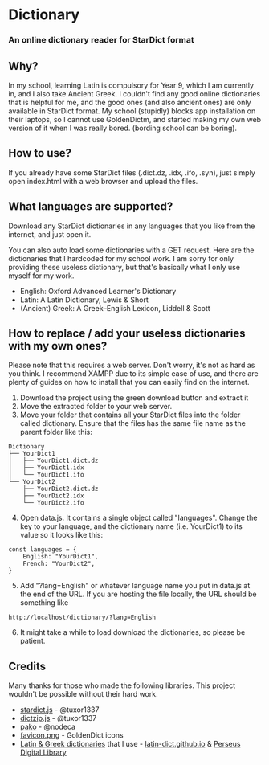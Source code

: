 # Dictionary

### An online dictionary reader for StarDict format

## Why?
In my school, learning Latin is compulsory for Year 9, which I am currently in, and I also take Ancient Greek. I couldn't find any good online dictionaries that is helpful for me, and the good ones (and also ancient ones) are only available in StarDict format. My school (stupidly) blocks app installation on their laptops, so I cannot use GoldenDictm, and started making my own web version of it when I was really bored. (bording school can be boring).

## How to use?
If you already have some StarDict files (.dict.dz, .idx, .ifo, .syn), just simply open index.html with a web browser and upload the files.

## What languages are supported?
Download any StarDict dictionaries in any languages that you like from the internet, and just open it.

You can also auto load some dictionaries with a GET request.
Here are the dictionaries that I hardcoded for my school work. I am sorry for only providing these useless dictionary, but that's basically what I only use myself for my work.
* English: Oxford Advanced Learner's Dictionary
* Latin: A Latin Dictionary, Lewis & Short
* (Ancient) Greek: A Greek–English Lexicon, Liddell & Scott

## How to replace / add your useless dictionaries with my own ones?
Please note that this requires a web server. Don't worry, it's not as hard as you think. I recommend XAMPP due to its simple ease of use, and there are plenty of guides on how to install that you can easily find on the internet.

1. Download the project using the green download button and extract it
2. Move the extracted folder to your web server.
3. Move your folder that contains all your StarDict files into the folder called dictionary. Ensure that the files has the same file name as the parent folder like this:
```
Dictionary
├── YourDict1
│   ├── YourDict1.dict.dz
│   ├── YourDict1.idx
│   └── YourDict1.ifo
└── YourDict2
    ├── YourDict2.dict.dz
    ├── YourDict2.idx
    └── YourDict2.ifo
```
4. Open data.js. It contains a single object called "languages". Change the key to your language, and the dictionary name (i.e. YourDict1) to its value so it looks like this:
```
const languages = {
    English: "YourDict1",
    French: "YourDict2",
}
```
5. Add "?lang=English" or whatever language name you put in data.js at the end of the URL. If you are hosting the file locally, the URL should be something like 
```
http://localhost/dictionary/?lang=English
```
6. It might take a while to load download the dictionaries, so please be patient.

## Credits
Many thanks for those who made the following libraries. This project wouldn't be possible without their hard work.

* [stardict.js](https://framagit.org/tuxor1337/stardict.js) - @tuxor1337
* [dictzip.js](https://framagit.org/tuxor1337/dictzip.js) - @tuxor1337
* [pako](https://github.com/nodeca/pako) - @nodeca
* [favicon.png](https://github.com/goldendict/goldendict/blob/master/icons/icon32_sdict.png) - GoldenDict icons
* [Latin & Greek dictionaries](https://latin-dict.github.io/) that I use - [latin-dict.github.io](https://latin-dict.github.io/) & [Perseus Digital Library](http://www.perseus.tufts.edu/)
